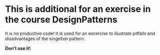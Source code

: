 # This is additional for an exercise in the course DesignPatterns
It is no productive code! It is used for an excercise to illustrate pitfalls and disadvantages of the singelton pattern.

**Don't use it!** 